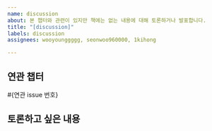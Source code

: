```yaml
---
name: discussion
about: 본 챕터와 관련이 있지만 책에는 없는 내용에 대해 토론하거나 발표합니다.
title: "[discussion]"
labels: discussion
assignees: wooyounggggg, seonwoo960000, 1kihong

---
```


## 연관 챕터
#{연관 issue 번호}

## 토론하고 싶은 내용
